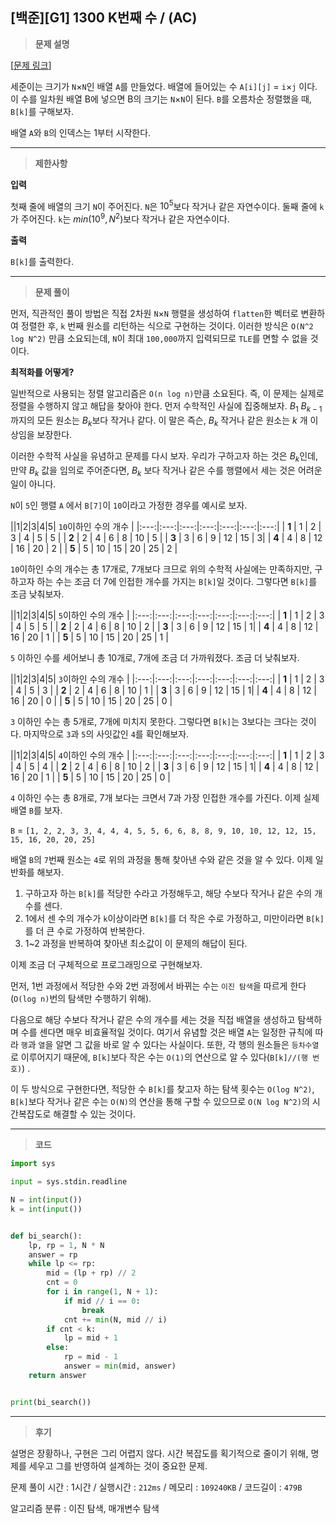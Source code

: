 [백준][G1] 1300 K번째 수 / (AC)
---
> **문제 설명**


[[문제 링크](https://www.acmicpc.net/problem/1300)]

세준이는 크기가 `N`×`N`인 배열 `A`를 만들었다. 배열에 들어있는 수 `A[i][j]` = `i`×`j` 이다. 이 수를 일차원 배열 B에 넣으면 B의 크기는 `N`×`N`이 된다. `B`를 오름차순 정렬했을
때, `B[k]`를 구해보자.

배열 `A`와 `B`의 인덱스는 1부터 시작한다.

---

> **제한사항**
>

**입력**

첫째 줄에 배열의 크기 `N`이 주어진다. `N`은 <span>$10^5$</span>보다 작거나 같은 자연수이다. 둘째 줄에 `k`가 주어진다. `k`는 <span>$min(10^9, N^2)$</span>보다
작거나 같은 자연수이다.

**출력**

`B[k]`를 출력한다.

---

> **문제 풀이**

먼저, 직관적인 풀이 방법은 직접 2차원 `N`×`N` 행렬을 생성하여 `flatten`한 벡터로 변환하여 정렬한 후, `k` 번째 원소를 리턴하는 식으로 구현하는 것이다. 이러한
방식은 `O(N^2 log N^2)` 만큼 소요되는데, `N`이 최대 `100,000`까지 입력되므로 `TLE`를 면할 수 없을 것이다.

**최적화를 어떻게?**

일반적으로 사용되는 정렬 알고리즘은 `O(n log n)`만큼 소요된다. 즉, 이 문제는 실제로 정렬을 수행하지 않고 해답을 찾아야 한다. 먼저 수학적인 사실에 집중해보자. <span>$B_1 ~ B_
{k-1}$</span>까지의 모든 원소는 <span>$B_k$</span>보다 작거나 같다. 이 말은 즉슨, <span>$B_k$</span> 작거나 같은 원소는 <span>$k$</span> 개 이상임을
보장한다.

이러한 수학적 사실을 유념하고 문제를 다시 보자. 우리가 구하고자 하는 것은 <span>$B_k$</span>인데, 만약 <span>$B_k$</span> 값을 임의로 주어준다면, <span>$B_k$</span>
보다 작거나 같은 수를 행렬에서 세는 것은 어려운 일이 아니다.

`N`이 `5`인 행렬 `A` 에서 `B[7]`이 `10`이라고 가정한 경우를 예시로 보자.

|\|1|2|3|4|5| `10`이하인 수의 개수 |
|:---:|:---:|:---:|:---:|:---:|:---:|:---:|
| **1** | 1 | 2 | 3 | 4 | 5 | 5 |
| **2** | 2 | 4 | 6 | 8 | 10 | 5 |
| **3** | 3 | 6 | 9 | 12 | 15 | 3|
| **4** | 4 | 8 | 12 | 16 | 20 | 2 |
| **5** | 5 | 10 | 15 | 20 | 25 | 2 |

`10`이하인 수의 개수는 총 17개로, 7개보다 크므로 위의 수학적 사실에는 만족하지만, 구하고자 하는 수는 조금 더 7에 인접한 개수를 가지는 `B[k]`일 것이다. 그렇다면 `B[k]`를 조금 낮춰보자.


|\|1|2|3|4|5| `5`이하인 수의 개수 |
|:---:|:---:|:---:|:---:|:---:|:---:|:---:|
| **1** | 1 | 2 | 3 | 4 | 5 | 5 |
| **2** | 2 | 4 | 6 | 8 | 10 | 2 |
| **3** | 3 | 6 | 9 | 12 | 15 | 1|
| **4** | 4 | 8 | 12 | 16 | 20 | 1 |
| **5** | 5 | 10 | 15 | 20 | 25 | 1 |

`5` 이하인 수를 세어보니 총 10개로, 7개에 조금 더 가까워졌다. 조금 더 낮춰보자.

|\|1|2|3|4|5| `3`이하인 수의 개수 |
|:---:|:---:|:---:|:---:|:---:|:---:|:---:|
| **1** | 1 | 2 | 3 | 4 | 5 | 3 |
| **2** | 2 | 4 | 6 | 8 | 10 | 1 |
| **3** | 3 | 6 | 9 | 12 | 15 | 1|
| **4** | 4 | 8 | 12 | 16 | 20 | 0 |
| **5** | 5 | 10 | 15 | 20 | 25 | 0 |

`3` 이하인 수는 총 5개로, 7개에 미치지 못한다. 그렇다면 `B[k]`는 3보다는 크다는 것이다. 마지막으로 `3`과 `5`의 사잇값인 `4`를 확인해보자.

|\|1|2|3|4|5| `4`이하인 수의 개수 |
|:---:|:---:|:---:|:---:|:---:|:---:|:---:|
| **1** | 1 | 2 | 3 | 4 | 5 | 4 |
| **2** | 2 | 4 | 6 | 8 | 10 | 2 |
| **3** | 3 | 6 | 9 | 12 | 15 | 1|
| **4** | 4 | 8 | 12 | 16 | 20 | 1 |
| **5** | 5 | 10 | 15 | 20 | 25 | 0 |

`4` 이하인 수는 총 8개로, 7개 보다는 크면서 7과 가장 인접한 개수를 가진다. 이제 실제 배열 `B`를 보자.

`B` = `[1, 2, 2, 3, 3, 4, 4, 4, 5, 5, 6, 6, 8, 8, 9, 10, 10, 12, 12, 15, 15, 16, 20, 20, 25]`

배열 `B`의 `7`번째 원소는 `4`로 위의 과정을 통해 찾아낸 수와 같은 것을 알 수 있다. 이제 일반화를 해보자.
1. 구하고자 하는 `B[k]`를 적당한 수라고 가정해두고, 해당 수보다 작거나 같은 수의 개수를 센다.
2. 1에서 센 수의 개수가 `k`이상이라면 `B[k]`를 더 작은 수로 가정하고, 미만이라면 `B[k]`를 더 큰 수로 가정하여 반복한다.
3. 1~2 과정을 반복하여 찾아낸 최소값이 이 문제의 해답이 된다.

이제 조금 더 구체적으로 프로그래밍으로 구현해보자. 

먼저, 1번 과정에서 적당한 수와 2번 과정에서 바뀌는 수는 `이진 탐색`을 따르게 한다(`O(log n)`번의 탐색만 수행하기 위해).

다음으로 해당 수보다 작거나 같은 수의 개수를 세는 것을 직접 배열을 생성하고 탐색하며 수를 센다면 매우 비효율적일 것이다. 
여기서 유념할 것은 배열 `A`는 일정한 규칙에 따라 `행`과 `열`을 알면 그 값을 바로 알 수 있다는 사실이다. 또한, 각 행의 원소들은 `등차수열`로 이루어지기 때문에, `B[k]`보다 작은 수는 `O(1)`의 연산으로 알 수 있다(`B[k]//(행 번호)`) .

이 두 방식으로 구현한다면, 적당한 수 `B[k]`를 찾고자 하는 탐색 횟수는 `O(log N^2)`, `B[k]`보다 작거나 같은 수는 `O(N)`의 연산을 통해 구할 수 있으므로 `O(N log N^2)`의 시간복잡도로 해결할 수 있는 것이다.


---

> **코드**
>

```python
import sys

input = sys.stdin.readline

N = int(input())
k = int(input())


def bi_search():
    lp, rp = 1, N * N
    answer = rp
    while lp <= rp:
        mid = (lp + rp) // 2
        cnt = 0
        for i in range(1, N + 1):
            if mid // i == 0:
                break
            cnt += min(N, mid // i)
        if cnt < k:
            lp = mid + 1
        else:
            rp = mid - 1
            answer = min(mid, answer)
    return answer


print(bi_search())
```

---

> **후기**

설명은 장황하나, 구현은 그리 어렵지 않다. 시간 복잡도를 획기적으로 줄이기 위해, 명제를 세우고 그를 반영하여 설계하는 것이 중요한 문제.

문제 풀이 시간 : 1시간 / 실행시간 : `212ms` / 메모리 : `109240KB` / 코드길이 : `479B`

알고리즘 분류 : 이진 탐색, 매개변수 탐색
